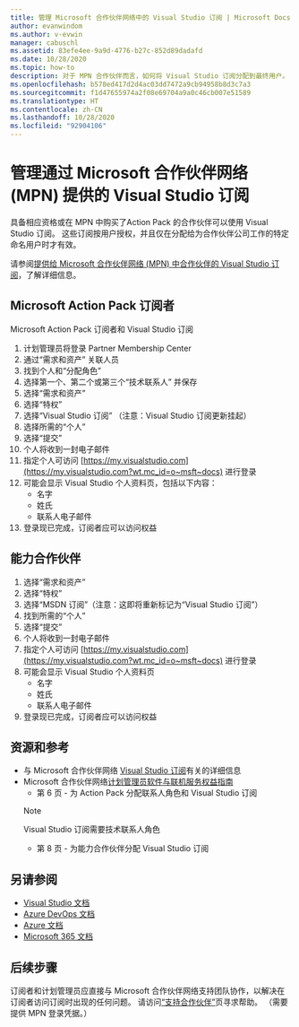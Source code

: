```yaml
---
title: 管理 Microsoft 合作伙伴网络中的 Visual Studio 订阅 | Microsoft Docs
author: evanwindom
ms.author: v-evwin
manager: cabuschl
ms.assetid: 83efe4ee-9a9d-4776-b27c-852d89dadafd
ms.date: 10/28/2020
ms.topic: how-to
description: 对于 MPN 合作伙伴而言，如何将 Visual Studio 订阅分配到最终用户。
ms.openlocfilehash: b578ed417d2d4ac03dd7472a9cb94958b8d3c7a3
ms.sourcegitcommit: f1d47655974a2f08e69704a9a0c46cb007e51589
ms.translationtype: HT
ms.contentlocale: zh-CN
ms.lasthandoff: 10/28/2020
ms.locfileid: "92904106"
---
```

# <a name="manage-visual-studio-subscriptions-offered-through-the-microsoft-partner-network-mpn"></a>管理通过 Microsoft 合作伙伴网络 (MPN) 提供的 Visual Studio 订阅
具备相应资格或在 MPN 中购买了Action Pack 的合作伙伴可以使用 Visual Studio 订阅。 这些订阅按用户授权，并且仅在分配给为合作伙伴公司工作的特定命名用户时才有效。

请参阅[提供给 Microsoft 合作伙伴网络 (MPN) 中合作伙伴的 Visual Studio 订阅](program-mpn.md)，了解详细信息。

## <a name="microsoft-action-pack-subscribers"></a>Microsoft Action Pack 订阅者
Microsoft Action Pack 订阅者和 Visual Studio 订阅
1. 计划管理员将登录 Partner Membership Center
2. 通过“需求和资产”  关联人员
3. 找到个人和“分配角色” 
4. 选择第一个、第二个或第三个“技术联系人”  并保存 
5. 选择“需求和资产” 
6. 选择“特权” 
7. 选择“Visual Studio 订阅”  （注意：Visual Studio 订阅更新挂起）
8. 选择所需的“个人” 
9. 选择“提交”
10. 个人将收到一封电子邮件
11. 指定个人可访问 [https://my.visualstudio.com](https://my.visualstudio.com?wt.mc_id=o~msft~docs) 进行登录
12. 可能会显示 Visual Studio 个人资料页，包括以下内容：
    - 名字
    - 姓氏
    - 联系人电子邮件
13. 登录现已完成，订阅者应可以访问权益

## <a name="competency-partners"></a>能力合作伙伴
1. 选择“需求和资产” 
2. 选择“特权” 
3. 选择“MSDN 订阅”（注意：这即将重新标记为“Visual Studio 订阅”） 
4. 找到所需的“个人” 
5. 选择“提交”
6. 个人将收到一封电子邮件
7. 指定个人可访问 [https://my.visualstudio.com](https://my.visualstudio.com?wt.mc_id=o~msft~docs) 进行登录
8. 可能会显示 Visual Studio 个人资料页
    - 名字
    - 姓氏
    - 联系人电子邮件
9. 登录现已完成，订阅者应可以访问权益

## <a name="resources-and-references"></a>资源和参考
- 与 Microsoft 合作伙伴网络 [Visual Studio 订阅](https://partner.microsoft.com/membership/msdn-subscriptions)有关的详细信息
- Microsoft 合作伙伴网络[计划管理员软件与联机服务权益指南](https://assetsprod.microsoft.com/mpn/Program-Administrator-Guide-to-Software-and-Online-Services-Benefits)
  - 第 6 页 - 为 Action Pack 分配联系人角色和 Visual Studio 订阅
  > [!NOTE]
  > Visual Studio 订阅需要技术联系人角色
  - 第 8 页 - 为能力合作伙伴分配 Visual Studio 订阅

## <a name="see-also"></a>另请参阅
- [Visual Studio 文档](/visualstudio/)
- [Azure DevOps 文档](/azure/devops/)
- [Azure 文档](/azure/)
- [Microsoft 365 文档](/microsoft-365/)

## <a name="next-steps"></a>后续步骤
订阅者和计划管理员应直接与 Microsoft 合作伙伴网络支持团队协作，以解决在订阅者访问订阅时出现的任何问题。 请访问[“支持合作伙伴”](https://partner.microsoft.com/support)页寻求帮助。 （需要提供 MPN 登录凭据。）